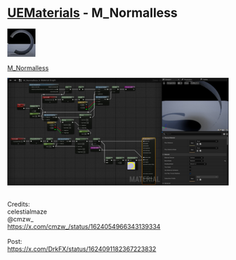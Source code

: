 # <a href="..">UEMaterials</a> - M_Normalless
<img src="M_Normalless_00.jpeg" width="64px" /><br/>

<a href="../M_Normalless.uasset">M_Normalless</a><br/>

<img src="M_Normalless_01.jpeg" width="640px" /><br/>

<br/>
Credits:<br/>
celestialmaze<br/>
@cmzw_<br/>
<a href="https://x.com/cmzw_/status/1624054966343139334">https://x.com/cmzw_/status/1624054966343139334</a><br/>
<br/>
Post:<br/>
<a href="https://x.com/DrkFX/status/1624091182367223832">https://x.com/DrkFX/status/1624091182367223832</a><br/>